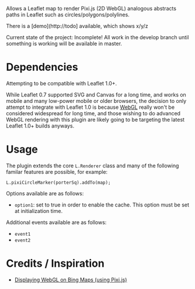 Allows a Leaflet map to render Pixi.js (2D WebGL) analogous abstracts paths in Leaflet such as circles/polygons/polylines.

There is a [demo](http://todo] available, which shows x/y/z

Current state of the project: Incomplete! All work in the develop branch until something is working will be available in master.

# Dependencies

Attempting to be compatible with Leaflet 1.0+.

While Leaflet 0.7 supported SVG and Canvas for a long time, and works on mobile and many low-power mobile or older browsers, the decision to only attempt to integrate with Leaflet 1.0 is because [WebGL](http://caniuse.com/#feat=webgl) really won't be considered widespread for long time, and those wishing to do advanced WebGL rendering with this plugin are likely going to be targeting the latest Leaflet 1.0+ builds anyways.


# Usage

The plugin extends the core `L.Renderer` class and many of the following familar features are possible, for example:


```
L.pixiCircleMarker(porterSq).addTo(map);
```

Options available are as follows:

* `option1`: set to true in order to enable the cache. This option must be set at initialization time.

Additional events available are as follows:

* `event1`
* `event2`

# Credits / Inspiration

* [Displaying WebGL on Bing Maps (using Pixi.js)](http://build-failed.blogspot.com/2015/01/displaying-webgl-on-bing-maps-using.html)